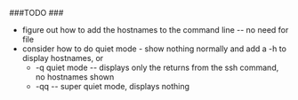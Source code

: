 ###TODO ###

* figure out how to add the hostnames to the command line -- no need for file
* consider how to do quiet mode - show nothing normally and add a -h to display hostnames, or 
	* -q quiet mode -- displays only the returns from the ssh command, no hostnames shown
	* -qq -- super quiet mode, displays nothing

